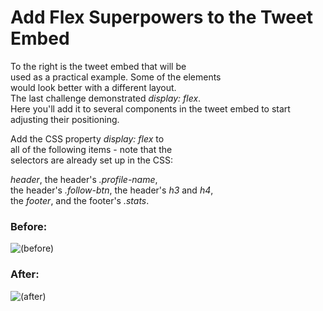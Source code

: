 ﻿# Add Flex Superpowers to the Tweet Embed

To the right is the tweet embed that will be   
used as a practical example. Some of the elements   
would look better with a different layout.   
The last challenge demonstrated *display: flex*.    
Here you'll add it to several components 
in the tweet embed to start adjusting their positioning.  

Add the CSS property *display: flex* to     
all of the following items - note that the   
selectors are already set up in the CSS:  

*header*, the header's *.profile-name*,    
the header's *.follow-btn*, the header's *h3* and *h4*,    
the *footer*, and the footer's *.stats*.    

### Before:
![(before)]()

### After:
![(after)]()